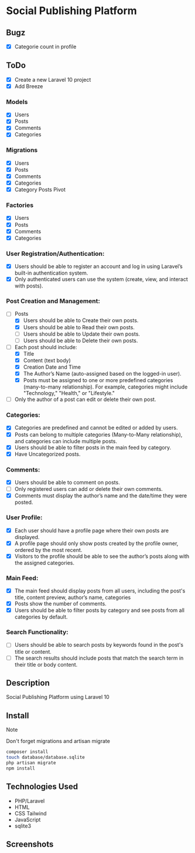 # Social Publishing Platform

## Bugz

- [X] Categorie count in profile

## ToDo

- [X] Create a new Laravel 10 project
- [X] Add Breeze

### Models

- [X] Users
- [X] Posts
- [X] Comments
- [X] Categories

### Migrations

- [X] Users
- [X] Posts
- [X] Comments
- [X] Categories
- [X] Category Posts Pivot

### Factories

- [X] Users
- [X] Posts
- [X] Comments
- [X] Categories

### User Registration/Authentication:

- [X] Users should be able to register an account and log in using Laravel’s built-in authentication
  system.
- [X] Only authenticated users can use the system (create, view, and interact with posts).

### Post Creation and Management:

- [ ] Posts
    - [X] Users should be able to Create their own posts.
    - [X] Users should be able to Read their own posts.
    - [ ] Users should be able to Update their own posts.
    - [ ] Users should be able to Delete their own posts.
- [ ] Each post should include:
    - [X] Title
    - [X] Content (text body)
    - [X] Creation Date and Time
    - [X] The Author’s Name (auto-assigned based on the logged-in user).
    - [X] Posts must be assigned to one or more predefined categories (many-to-many relationship). For example,
      categories might include "Technology," "Health," or "Lifestyle."
- [ ] Only the author of a post can edit or delete their own post.

### Categories:

- [X] Categories are predefined and cannot be edited or added by users.
- [X] Posts can belong to multiple categories (Many-to-Many relationship), and categories can
  include multiple posts.
- [X] Users should be able to filter posts in the main feed by category.
- [X] Have Uncategorized posts.

### Comments:

- [X] Users should be able to comment on posts.
- [ ] Only registered users can add or delete their own comments.
- [X] Comments must display the author’s name and the date/time they were posted.

### User Profile:

- [X] Each user should have a profile page where their own posts are displayed.
- [X] A profile page should only show posts created by the profile owner, ordered by the most
  recent.
- [X] Visitors to the profile should be able to see the author’s posts along with the assigned
  categories.

### Main Feed:

- [X] The main feed should display posts from all users, including the post's title, content preview,
  author’s name, categories
- [X] Posts show the number of comments.
- [X] Users should be able to filter posts by category and see posts from all categories by default.

### Search Functionality:

- [ ] Users should be able to search posts by keywords found in the post's title or content.
- [ ] The search results should include posts that match the search term in their title or body
  content.

## Description

Social Publishing Platform using Laravel 10

## Install

> [!NOTE]
> Don't forget migrations and artisan migrate

```bash
composer install
touch database/database.sqlite
php artisan migrate
npm install
```

## Technologies Used

- PHP/Laravel
- HTML
- CSS Tailwind
- JavaScript
- sqlite3

## Screenshots

![]()
